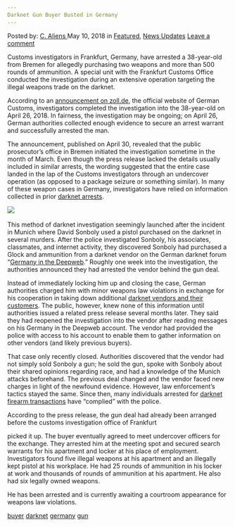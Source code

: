 ```yaml
---
Darknet Gun Buyer Busted in Germany
---
```

<article class="post-listing post-25653 post type-post status-publish format-standard has-post-thumbnail hentry 
 tag-busted tag-buyer tag-darknet tag-germany tag-gun">
<div class="post-inner">
<span>Posted by: <a href="https://www.deepdotweb.com/author/caliens/" title="">C. Aliens </a></span>
<span>May 10, 2018</span>
<span>in <a href="https://www.deepdotweb.com/category/deepdot-news/" rel="category tag">Featured</a>, <a href="https://www.deepdotweb.com/category/news-updates/" rel="category tag">News Updates</a></span>
<span><a href="https://www.deepdotweb.com/2018/05/10/darknet-gun-buyer-busted-in-germany/#respond">Leave a comment</a></span>


<p>Customs investigators in Frankfurt, Germany, have arrested a 38-year-old from Bremen for allegedly purchasing two weapons and more than 500 rounds of ammunition. A special unit with the Frankfurt Customs Office conducted the investigation during an extensive operation targeting the illegal weapons trade on the darknet.</p>
<p>According to an <a href="http://www.zoll.de/SharedDocs/Pressemitteilungen/DE/Waffen/2018/y90_sportschuetze_illegale_waffengeschaefte.html?nn=20202">announcement on zoll.de</a>, the official website of German Customs, investigators completed the investigation into the 38-year-old on April 26, 2018. In fairness, the investigation may be ongoing; on April 26, German authorities collected enough evidence to secure an arrest warrant and successfully arrested the man.</p>
<p>The announcement, published on April 30, revealed that the public prosecutor&#8217;s office in Bremen initiated the investigation sometime in the month of March. Even though the press release lacked the details usually included in similar arrests, the wording suggested that the entire case landed in the lap of the Customs investigators through an undercover operation (as opposed to a package seizure or something similar). In many of these weapon cases in Germany, investigators have relied on information collected in prior <a href="https://www.deepdotweb.com/tag/darknet/">darknet arrests</a>.</p>
<p><img class="wp-image-25656" src="/imgs/2018/05/word-image-13.jpeg" srcset="/imgs/2018/05/word-image-13.jpeg 660w, /imgs/2018/05/word-image-13-300x150.jpeg 300w" sizes="(max-width: 660px) 100vw, 660px" /></p>
<p>This method of darknet investigation seemingly launched after the incident in Munich where David Sonboly used a pistol purchased on the darknet in several murders. After the police investigated Sonboly, his associates, classmates, and internet activity, they discovered Sonboly had purchased a Glock and ammunition from a darknet vendor on the German darknet forum “<a href="https://www.deepdotweb.com/2016/10/19/germanys-deepweb-crackdown-continues-another-vendor-gets-arrested/">Germany in the Deepweb</a>.” Roughly one week into the investigation, the authorities announced they had arrested the vendor behind the gun deal.</p>
<p>Instead of immediately locking him up and closing the case, German authorities charged him with minor weapons law violations in exchange for his cooperation in taking down additional <a href="https://www.deepdotweb.com/marketplace-directory/categories/vendor-shops">darknet vendors and their customers</a>. The public, however, knew none of this information until authorities issued a related press release several months later. They said they had reopened the investigation into the vendor after reading messages on his Germany in the Deepweb account. The vendor had provided the police with access to his account to enable them to gather information on other vendors (and likely previous buyers).</p>
<p>That case only recently closed. Authorities discovered that the vendor had not simply sold Sonboly a gun; he sold the gun, spoke with Sonboly about their shared opinions regarding race, and had a knowledge of the Munich attacks beforehand. The previous deal changed and the vendor faced new charges in light of the newfound evidence. However, law enforcement’s tactics stayed the same. Since then, many individuals arrested for <a href="https://www.deepdotweb.com/2017/08/05/0-5-percent-darknet-market-listings-firearms-study-shows/">darknet firearm transactions</a> have “complied” with the police.</p>
<p>According to the press release, the gun deal had already been arranged before the customs investigation office of Frankfurt</p>
<p>picked it up. The buyer eventually agreed to meet undercover officers for the exchange. They arrested him at the meeting spot and secured search warrants for his apartment and locker at his place of employment. Investigators found five illegal weapons at his apartment and an illegally kept pistol at his workplace. He had 25 rounds of ammunition in his locker at work and thousands of rounds of ammunition at his apartment. He also had six legally owned weapons.</p>
<p>He has been arrested and is currently awaiting a courtroom appearance for weapons law violations.</p>
</div>
 <a href="https://www.deepdotweb.com/tag/buyer/" rel="tag">buyer</a> <a href="https://www.deepdotweb.com/tag/darknet/" rel="tag">darknet</a> <a href="https://www.deepdotweb.com/tag/germany/" rel="tag">germany</a> <a href="https://www.deepdotweb.com/tag/gun/" rel="tag">gun</a></span> <span style="display:none" class="updated">2018-05-10<a href="https://www.deepdotweb.com/author/caliens/" title="Posts by C. Aliens" rel="author">C. Aliens</a></strong></div>

